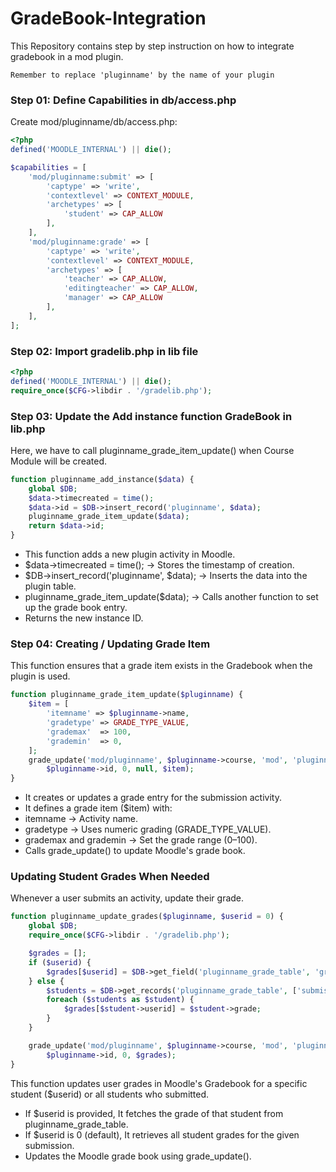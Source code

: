 # GradeBook-Integration
This Repository contains step by step instruction on how to integrate gradebook in a mod plugin.

`Remember to replace 'pluginname' by the name of your plugin`

### Step 01: Define Capabilities in db/access.php
Create mod/pluginname/db/access.php:
```php
<?php
defined('MOODLE_INTERNAL') || die();

$capabilities = [
    'mod/pluginname:submit' => [
        'captype' => 'write',
        'contextlevel' => CONTEXT_MODULE,
        'archetypes' => [
            'student' => CAP_ALLOW
        ],
    ],
    'mod/pluginname:grade' => [
        'captype' => 'write',
        'contextlevel' => CONTEXT_MODULE,
        'archetypes' => [
            'teacher' => CAP_ALLOW,
            'editingteacher' => CAP_ALLOW,
            'manager' => CAP_ALLOW
        ],
    ],
];

```
### Step 02: Import gradelib.php in lib file
```php
<?php
defined('MOODLE_INTERNAL') || die();
require_once($CFG->libdir . '/gradelib.php');
```

### Step 03: Update the Add instance function GradeBook in lib.php
Here, we have to call pluginname_grade_item_update() when Course Module will be created.
```php
function pluginname_add_instance($data) {
    global $DB;
    $data->timecreated = time();
    $data->id = $DB->insert_record('pluginname', $data);
    pluginname_grade_item_update($data);
    return $data->id;
}
```
- This function adds a new plugin  activity in Moodle.
- $data->timecreated = time(); → Stores the timestamp of creation.
- $DB->insert_record('pluginname', $data); → Inserts the data into the plugin table.
- pluginname_grade_item_update($data); → Calls another function to set up the grade book entry.
- Returns the new instance ID.

### Step 04: Creating / Updating Grade Item
This function ensures that a grade item exists in the Gradebook when the plugin is used.
```php
function pluginname_grade_item_update($pluginname) {
    $item = [
        'itemname' => $pluginname->name,
        'gradetype' => GRADE_TYPE_VALUE,
        'grademax'  => 100,
        'grademin'  => 0,
    ];
    grade_update('mod/pluginname', $pluginname->course, 'mod', 'pluginname', 
        $pluginname->id, 0, null, $item);
}
```

- It creates or updates a grade entry for the submission activity.
- It defines a grade item ($item) with:
- itemname → Activity name.
- gradetype → Uses numeric grading (GRADE_TYPE_VALUE).
- grademax and grademin → Set the grade range (0–100).
- Calls grade_update() to update Moodle's grade book.

### Updating Student Grades When Needed
Whenever a user submits an activity, update their grade.
```php
function pluginname_update_grades($pluginname, $userid = 0) {
    global $DB;
    require_once($CFG->libdir . '/gradelib.php');

    $grades = [];
    if ($userid) {
        $grades[$userid] = $DB->get_field('pluginname_grade_table', 'grade', ['userid' => $userid]);
    } else {
        $students = $DB->get_records('pluginname_grade_table', ['submission' => $pluginname->id]);
        foreach ($students as $student) {
            $grades[$student->userid] = $student->grade;
        }
    }

    grade_update('mod/pluginname', $pluginname->course, 'mod', 'pluginname', 
        $pluginname->id, 0, $grades);
}

```
This function updates user grades in Moodle's Gradebook for a specific student ($userid) or all students who submitted.

- If $userid is provided, It fetches the grade of that student from pluginname_grade_table.
- If $userid is 0 (default), It retrieves all student grades for the given submission.
- Updates the Moodle grade book using grade_update().
